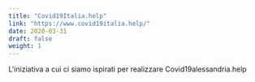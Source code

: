 ```yaml
---
title: "Covid19Italia.help"
link: "https://www.covid19italia.help/"
date: 2020-03-31
draft: false
weight: 1
---
```


L'iniziativa a cui ci siamo ispirati per realizzare Covid19alessandria.help
